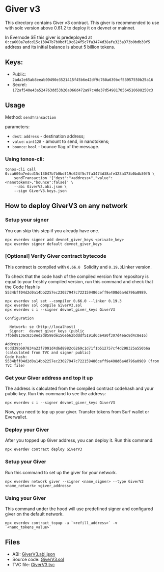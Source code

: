 # Giver v3

This directory contains Giver v3 contract. This giver is recommended to use with solc version above 0.61.2 to deploy it on devnet or mainnet.

In Evernode SE this giver is predeployed at `0:ca600a7edcd15c13047b7b0bdf19c624f5c7fa3474d38afe323a373b0bdb30f5` address 
and its initial balance is about 5 billion tokens. 

## Keys:
* Public: `2ada2e65ab8eeab09490e3521415f45b6e42df9c760a639bcf53957550b25a16`
* Secret: `172af540e43a524763dd53b26a066d472a97c4de37d5498170564510608250c3`

## Usage
Method: `sendTransaction`

parameters: 
* `dest`: `address` - destination address;
* `value`: `uint128` - amount to send, in nanotokens;
* `bounce`: `bool` - bounce flag of the message.

### Using tonos-cli:
```commandline
tonos-cli call 0:ca600a7edcd15c13047b7b0bdf19c624f5c7fa3474d38afe323a373b0bdb30f5 \
    sendTransaction '{"dest":"<address>","value":<nanotokens>,"bounce":false}' \
    --abi GiverV3.abi.json \
    --sign GiverV3.keys.json  
```

## How to deploy GiverV3 on any network

### Setup your signer
You can skip this step if you already have one. 
```shell
npx everdev signer add devnet_giver_keys <private_key>
npx everdev signer default devnet_giver_keys
```

### [Optional] Verify Giver contract bytecode
This contract is compiled with `0.66.0 ` Solidity and `0.19.3`Linker version.

To check that the code hash of the compiled version from repository is equal to your freshly compiled version, run this command and check that the Code Hash is
`5534bff04d2d0a14bb2257ec23027947c722159486ceff9e408d6a4d796a0989`. 

```shell
npx everdev sol set --compiler 0.66.0 --linker 0.19.3
npx everdev sol compile GiverV3.sol
npx everdev c i --signer devnet_giver_keys GiverV3

Configuration

  Network: se (http://localhost)
  Signer:  devnet_giver_keys (public 7fbbd813ac8358ed2d8598de156eb62bdddf5191d6ce4a0f307d4eac8d4c8e16)

Address:   0:dd39b607834a23f7091d4d6d8982c6269c1d71f1b512757cf4d298325a550b6a (calculated from TVC and signer public)
Code Hash: 5534bff04d2d0a14bb2257ec23027947c722159486ceff9e408d6a4d796a0989 (from TVC file)
```

### Get your Giver address and top it up
The address is calculated from the compiled contract codehash and your public key.
Run this command to see the address: 
```shell
npx everdev c i --signer devnet_giver_keys GiverV3
```
Now, you need to top up your giver. Transfer tokens from Surf wallet or Everwallet.


### Deploy your Giver
After you topped up Giver address, you can deploy it.
Run this command:
```shell
npx everdev contract deploy GiverV3
```

### Setup your Giver
Run this command to set up the giver for your network. 

```shell
npx everdev network giver --signer <name_signer> --type GiverV3 <name_network> <giver_address>
```

### Using your Giver
This command under the hood will use predefined signer and configured giver on the default network.
```
npx everdev contract topup -a `<refill_address>` -v `<nano_tokens_value>`
```

## Files
* ABI: [GiverV3.abi.json](GiverV3.abi.json)
* Source code: [GiverV3.sol](GiverV3.sol)
* TVC file: [GiverV3.tvc](GiverV3.tvc)
